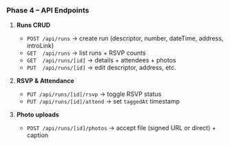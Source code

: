 ### Phase 4 – API Endpoints

1. **Runs CRUD**

   - `POST /api/runs` → create run (descriptor, number, dateTime, address, introLink)
   - `GET  /api/runs` → list runs + RSVP counts
   - `GET  /api/runs/[id]` → details + attendees + photos
   - `PUT  /api/runs/[id]` → edit descriptor, address, etc.

2. **RSVP & Attendance**

   - `PUT /api/runs/[id]/rsvp` → toggle RSVP status
   - `PUT /api/runs/[id]/attend` → set `taggedAt` timestamp

3. **Photo uploads**

   - `POST /api/runs/[id]/photos` → accept file (signed URL or direct) + caption
